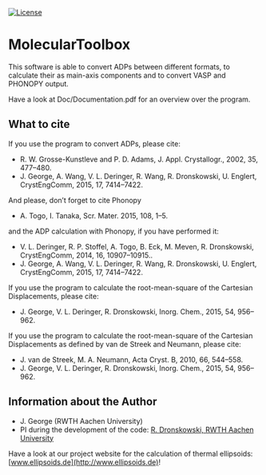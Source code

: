 [![License](https://img.shields.io/badge/License-BSD%203--Clause-blue.svg)](https://github.com/JaGeo/AtomicContributions/blob/master/LICENSE)

# MolecularToolbox
This software is able to convert ADPs between different formats, to calculate their as main-axis components and to convert VASP and PHONOPY output.

Have a look at Doc/Documentation.pdf for an overview over the program.

What to cite
----------
If you use the program to convert ADPs, please cite:
- R. W. Grosse-Kunstleve and P. D. Adams, J. Appl. Crystallogr., 2002, 35, 477–480.
- J. George, A. Wang, V. L. Deringer, R. Wang, R. Dronskowski, U. Englert,
CrystEngComm, 2015, 17, 7414–7422.

And please, don’t forget to cite Phonopy

- A. Togo, I. Tanaka, Scr. Mater. 2015, 108, 1–5.

and the ADP calculation with Phonopy, if you have performed it:

- V. L. Deringer, R. P. Stoffel, A. Togo, B. Eck, M. Meven, R. Dronskowski, CrystEngComm, 2014, 16, 10907–10915..
- J. George, A. Wang, V. L. Deringer, R. Wang, R. Dronskowski, U. Englert, CrystEngComm, 2015, 17, 7414–7422.

If you use the program to calculate the root-mean-square of the Cartesian Displacements, please cite:

- J. George, V. L. Deringer, R. Dronskowski, Inorg. Chem., 2015, 54, 956–962.

If you use the program to calculate the root-mean-square of the Cartesian Displacements as defined by van de Streek and Neumann, please cite:

- J. van de Streek, M. A. Neumann, Acta Cryst. B, 2010, 66, 544–558.
- J. George, V. L. Deringer, R. Dronskowski, Inorg. Chem., 2015, 54, 956–962.


Information about the Author
--------

- J. George (RWTH Aachen University)
- PI during the development of the code: [R. Dronskowski, RWTH Aachen University](http://www.ssc.rwth-aachen.de/)

Have a look at our project website for the calculation of thermal ellipsoids: [www.ellipsoids.de](http://www.ellipsoids.de)!

